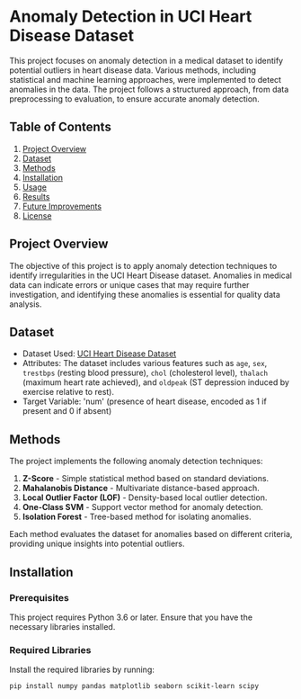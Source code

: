 # Anomaly Detection in UCI Heart Disease Dataset

This project focuses on anomaly detection in a medical dataset to identify potential outliers in heart disease data. Various methods, including statistical and machine learning approaches, were implemented to detect anomalies in the data. The project follows a structured approach, from data preprocessing to evaluation, to ensure accurate anomaly detection.

## Table of Contents
1. [Project Overview](#project-overview)
2. [Dataset](#dataset)
3. [Methods](#methods)
4. [Installation](#installation)
5. [Usage](#usage)
6. [Results](#results)
7. [Future Improvements](#future-improvements)
8. [License](#license)

## Project Overview
The objective of this project is to apply anomaly detection techniques to identify irregularities in the UCI Heart Disease dataset. Anomalies in medical data can indicate errors or unique cases that may require further investigation, and identifying these anomalies is essential for quality data analysis.

## Dataset
- Dataset Used: [UCI Heart Disease Dataset](https://www.kaggle.com/datasets/cherngs/heart-disease-cleveland-uci)
- Attributes: The dataset includes various features such as `age`, `sex`, `trestbps` (resting blood pressure), `chol` (cholesterol level), `thalach` (maximum heart rate achieved), and `oldpeak` (ST depression induced by exercise relative to rest).
- Target Variable: 'num' (presence of heart disease, encoded as 1 if present and 0 if absent)

## Methods
The project implements the following anomaly detection techniques:
1. **Z-Score** - Simple statistical method based on standard deviations.
2. **Mahalanobis Distance** - Multivariate distance-based approach.
3. **Local Outlier Factor (LOF)** - Density-based local outlier detection.
4. **One-Class SVM** - Support vector method for anomaly detection.
5. **Isolation Forest** - Tree-based method for isolating anomalies.

Each method evaluates the dataset for anomalies based on different criteria, providing unique insights into potential outliers.

## Installation
### Prerequisites
This project requires Python 3.6 or later. Ensure that you have the necessary libraries installed.

### Required Libraries
Install the required libraries by running:
```bash
pip install numpy pandas matplotlib seaborn scikit-learn scipy
